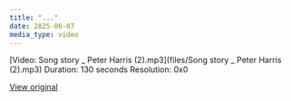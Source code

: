 ```yaml
---
title: "..."
date: 2025-06-07
media_type: video
---
```





[Video: Song story _ Peter Harris (2).mp3](files/Song story _ Peter Harris (2).mp3)
Duration: 130 seconds
Resolution: 0x0


[View original](https://t.me/c/2696929880/248)
